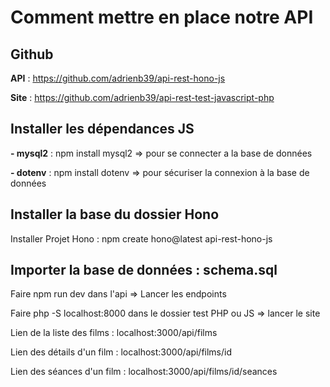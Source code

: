  # Comment mettre en place notre API

## Github

**API** : https://github.com/adrienb39/api-rest-hono-js

**Site** : https://github.com/adrienb39/api-rest-test-javascript-php

## Installer les dépendances JS
**- mysql2** : npm install mysql2 => pour se connecter a la base de données

**- dotenv** : npm install dotenv => pour sécuriser la connexion à la base de données

## Installer la base du dossier Hono
Installer Projet Hono : npm create hono@latest api-rest-hono-js

## Importer la base de données : schema.sql

Faire npm run dev dans l'api => Lancer les endpoints

Faire php -S localhost:8000 dans le dossier test PHP ou JS => lancer le site

Lien de la liste des films : localhost:3000/api/films

Lien des détails d'un film : localhost:3000/api/films/id

Lien des séances d'un film : localhost:3000/api/films/id/seances

